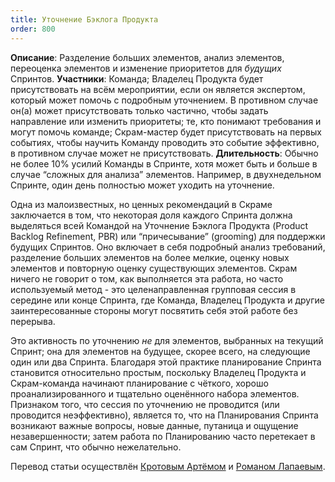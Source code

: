 ```yaml
---
title: Уточнение Бэклога Продукта
order: 800
---
```


**Описание**: Разделение больших элементов, анализ элементов, переоценка элементов и изменение приоритетов для *будущих* Спринтов.
**Участники**: Команда; Владелец Продукта будет присутствовать на всём мероприятии, если он является экспертом, который может помочь с подробным уточнением. В противном случае он(а) может присутствовать только частично, чтобы задать направление или изменить приоритеты; те, кто понимают требования и могут помочь команде; Скрам-мастер будет присутствовать на первых событиях, чтобы научить Команду проводить это событие эффективно, в противном случае может не присутствовать.
**Длительность**: Обычно не более 10% усилий Команды в Спринте, хотя может быть и больше в случае “сложных для анализа” элементов. Например, в двухнедельном Спринте, один день полностью может уходить на уточнение.

Одна из малоизвестных, но ценных рекомендаций в Скраме заключается в том, что некоторая доля каждого Спринта должна выделяться всей Командой на Уточнение Бэклога Продукта (Product Backlog Refinement, PBR) или “причесывание” (grooming) для поддержки будущих Спринтов. Оно включает в себя подробный анализ требований, разделение больших элементов на более мелкие, оценку новых элементов и повторную оценку существующих элементов. Скрам ничего не говорит о том, как выполняется эта работа, но часто используемый метод - это целенаправленная групповая сессия в середине или конце Спринта, где Команда, Владелец Продукта и другие заинтересованные стороны могут посвятить себя этой работе без перерыва.

Это активность по уточнению *не* для элементов, выбранных на текущий Спринт; она для элементов на будущее, скорее всего, на следующие один или два Спринта. Благодаря этой практике планирование Спринта становится относительно простым, поскольку Владелец Продукта и Скрам-команда начинают планирование с чёткого, хорошо проанализированного и тщательно оценённого набора элементов. Признаком того, что сессия по уточнению не проводится (или проводится неэффективно), является то, что на Планирования Спринта возникают важные вопросы, новые данные, путаница и ощущение незавершенности; затем работа по Планированию часто перетекает в сам Спринт, что обычно нежелательно.

Перевод статьи осуществлён [Кротовым Артёмом](https://www.facebook.com/artem.v.krotov) и [Романом Лапаевым](https://www.linkedin.com/in/romanlapaev).
